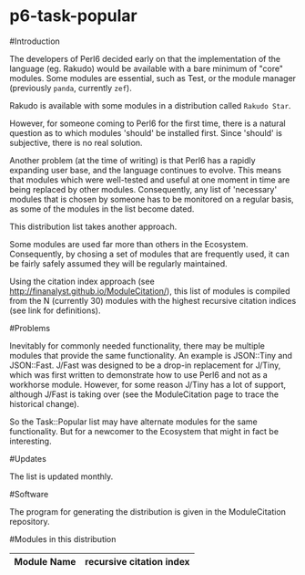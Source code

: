 # p6-task-popular
#Introduction

The developers of Perl6 decided early on that the implementation
of the language (eg. Rakudo) would be available with a bare minimum of "core" modules.
Some modules are essential, such as Test, or the module manager (previously `panda`, currently `zef`).

Rakudo is available with some modules in a distribution called `Rakudo Star`.

However, for someone coming to Perl6 for the first time, there is a natural question as to which
modules 'should' be installed first. Since 'should' is subjective, there is no real solution.

Another problem (at the time of writing) is that Perl6 has a rapidly expanding user base, and the language
continues to evolve. This means that modules which were well-tested and useful at one moment in time are being
replaced by other modules. Consequently, any list of 'necessary' modules that is chosen by someone has to
be monitored on a regular basis, as some of the modules in the list become dated.

This distribution list takes another approach.

Some modules are used far more than others in the Ecosystem. Consequently, by chosing a set of modules that are
frequently used, it can be fairly safely assumed they will be regularly maintained.

Using the citation index approach (see http://finanalyst.github.io/ModuleCitation/), this list of modules is
compiled from the N (currently 30) modules with the highest recursive citation indices (see link for definitions).

#Problems

Inevitably for commonly needed functionality, there may be multiple modules that provide the same functionality.
An example is JSON::Tiny and JSON::Fast. J/Fast was designed to be a drop-in replacement for J/Tiny, which
was first written to demonstrate how to use Perl6 and not as a workhorse module. However, for some reason J/Tiny
has a lot of support, although J/Fast is taking over (see the  ModuleCitation page to trace the historical change).

So the Task::Popular list may have alternate modules for the same functionality. But for a newcomer to the Ecosystem
that might in fact be interesting.

#Updates

The list is updated monthly.

#Software

The program for generating the distribution is given in the ModuleCitation repository.

#Modules in this distribution

| Module Name |recursive citation index |
|---|---|
